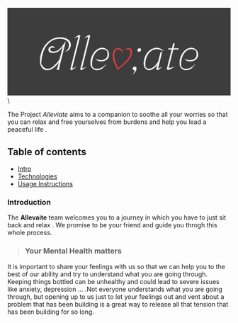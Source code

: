 ![Logo](logo_allevaite.PNG)\



The Project *Alleviate* aims to a companion to soothe all your worries so that you can relax and free yourselves from burdens and help you lead a peaceful life .

## Table of contents
* [Intro ](#introduction)
* [Technologies](#technologies)
* [Usage Instructions](#usage)

### Introduction
The **Allevaite**  team welcomes you to a journey in which you have to just sit back and relax . We promise to be your friend and guide you throgh this whole process.  
  >  ### Your Mental Health matters

   It is important to share your feelings with us so that we can help you to the best of our ability and try to understand what you are going through. Keeping things bottled can be unhealthy and could lead to severe issues like anxiety, depression ... .Not everyone understands what you are going through, but opening up to us just to let your feelings out and vent about a problem that has been building is a great way to release all that tension that has been building for so long. 
